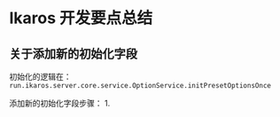 # Ikaros 开发要点总结

## 关于添加新的初始化字段
初始化的逻辑在：`run.ikaros.server.core.service.OptionService.initPresetOptionsOnce`

[//]: # (todo 待更新)
添加新的初始化字段步骤：
1. 